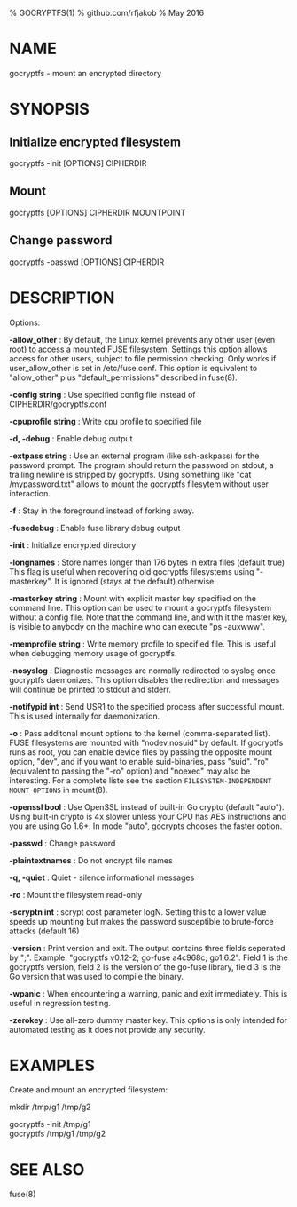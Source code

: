 % GOCRYPTFS(1)
% github.com/rfjakob
% May 2016

NAME
====

gocryptfs - mount an encrypted directory

SYNOPSIS
========

Initialize encrypted filesystem
-------------------------------

gocryptfs -init [OPTIONS] CIPHERDIR

Mount
-----

gocryptfs [OPTIONS] CIPHERDIR MOUNTPOINT

Change password
---------------

gocryptfs -passwd [OPTIONS] CIPHERDIR

DESCRIPTION
===========

Options:

**-allow_other**
:	By default, the Linux kernel prevents any other user (even root) to
access a mounted FUSE filesystem. Settings this option allows access for
other users, subject to file permission checking. Only works if
user_allow_other is set in /etc/fuse.conf. This option is equivalent to
"allow_other" plus "default_permissions" described in fuse(8).

**-config string**
:	Use specified config file instead of CIPHERDIR/gocryptfs.conf

**-cpuprofile string**
:	Write cpu profile to specified file

**-d, -debug**
:	Enable debug output

**-extpass string**
:	Use an external program (like ssh-askpass) for the password prompt.
The program should return the password on stdout, a trailing newline is
stripped by gocryptfs. Using something like "cat /mypassword.txt" allows
to mount the gocryptfs filesytem without user interaction.

**-f**
:	Stay in the foreground instead of forking away.

**-fusedebug**
:	Enable fuse library debug output

**-init**
:	Initialize encrypted directory

**-longnames**
:	Store names longer than 176 bytes in extra files (default true)
This flag is useful when recovering old gocryptfs filesystems using
"-masterkey". It is ignored (stays at the default) otherwise.

**-masterkey string**
:	Mount with explicit master key specified on the command line. This
option can be used to mount a gocryptfs filesystem without a config file.
Note that the command line, and with it the master key, is visible to
anybody on the machine who can execute "ps -auxwww".

**-memprofile string**
:	Write memory profile to specified file. This is useful when debugging
memory usage of gocryptfs.

**-nosyslog**
:	Diagnostic messages are normally redirected to syslog once gocryptfs
daemonizes. This option disables the redirection and messages will
continue be printed to stdout and stderr.

**-notifypid int**
:	Send USR1 to the specified process after successful mount. This is
used internally for daemonization.

**-o**
: Pass additonal mount options to the kernel (comma-separated list).
FUSE filesystems are mounted with "nodev,nosuid" by default. If gocryptfs
runs as root, you can enable device files by passing the opposite mount option,
"dev", and if you want to enable suid-binaries, pass "suid".
"ro" (equivalent to passing the "-ro" option) and "noexec" may also be
interesting. For a complete liste see the section
`FILESYSTEM-INDEPENDENT MOUNT OPTIONS` in mount(8).

**-openssl bool**
:	Use OpenSSL instead of built-in Go crypto (default "auto"). Using
built-in crypto is 4x slower unless your CPU has AES instructions and
you are using Go 1.6+. In mode "auto", gocrypts chooses the faster
option.

**-passwd**
:	Change password

**-plaintextnames**
:	Do not encrypt file names

**-q, -quiet**
:	Quiet - silence informational messages

**-ro**
:	Mount the filesystem read-only

**-scryptn int**
:	scrypt cost parameter logN. Setting this to a lower value speeds up
mounting but makes the password susceptible to brute-force attacks (default 16)

**-version**
:	Print version and exit. The output contains three fields seperated by
";". Example: "gocryptfs v0.12-2; go-fuse a4c968c; go1.6.2".
Field 1 is the gocryptfs version, field 2 is the version of the go-fuse
library, field 3 is the Go version that was used to compile the binary.

**-wpanic**
:	When encountering a warning, panic and exit immediately. This is
useful in regression testing.

**-zerokey**
:	Use all-zero dummy master key. This options is only intended for
automated testing as it does not provide any security.


EXAMPLES
========

Create and mount an encrypted filesystem:

mkdir /tmp/g1 /tmp/g2

gocryptfs -init /tmp/g1  
gocryptfs /tmp/g1 /tmp/g2


SEE ALSO
========
fuse(8)
